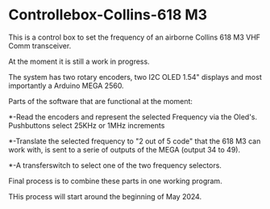 # Controllebox-Collins-618 M3
This is a control box to set the frequency of an airborne Collins 618 M3 VHF Comm transceiver.

At the moment it is still a work in progress.

The system has two rotary encoders, two I2C OLED 1.54" displays and most importantly a Arduino MEGA 2560.

Parts of the software that are functional at the moment:

*-Read the encoders and represent the selected Frequency via the Oled's. Pushbuttons select 25KHz or 1MHz increments

*-Translate the selected frequency to "2 out of 5 code" that the 618 M3 can work with, is sent to a serie of outputs of the MEGA (output 34 to 49).

*-A transferswitch to select one of the two  frequency selectors.

Final process is to combine these parts in one working program.

THis process will start around the beginning of May 2024.
